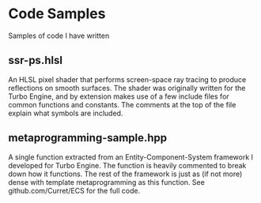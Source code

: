 # Code Samples
Samples of code I have written

## ssr-ps.hlsl
An HLSL pixel shader that performs screen-space ray tracing to produce reflections on smooth surfaces. The shader was originally written for the Turbo Engine, and by extension makes use of a few include files for common functions and constants. The comments at the top of the file explain what symbols are included.

## metaprogramming-sample.hpp
A single function extracted from an Entity-Component-System framework I developed for Turbo Engine. The function is heavily commented to break down how it functions. The rest of the framework is just as (if not more) dense with template metaprogramming as this function. See github.com/Curret/ECS for the full code.
